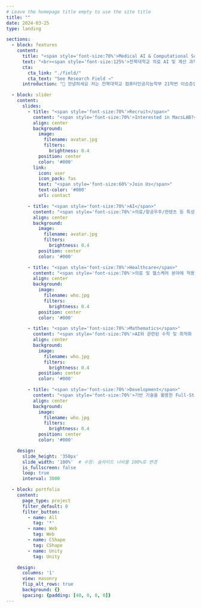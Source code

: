 ```yaml
---
# Leave the homepage title empty to use the site title
title: ""
date: 2024-03-25
type: landing

sections:
  - block: features
    content:
      title: "<span style='font-size:70%'>Medical AI & Computational Science (Macs) Lab </span>"
      text: "<br><span style='font-size:125%'>전북대학교 의료 AI 및 계산 과학 연구실 홈페이지에 오신 것을 환영합니다.</span> <br><br>"
      cta: 
        cta_link: "./field/"
        cta_text: "See Research Field →"
      introduction: "👋 안녕하세요 저는 전북대학교 컴퓨터인공지능학부 21학번 이승준입니다. 👋 본 페이지는 포트폴리오 소개를 위해 제작된 홈페이지입니다! 전북대 이승준 - 본인의 전문성과 포트폴리오를 소개하는 페이지입니다."

  - block: slider
    content:
      slides:
        - title: "<span style='font-size:70%'>Recruit</span>"
          content: "<span style='font-size:70%'>Interested in MacsLAB?</span>"
          align: center
          background:
            image:
              filename: avatar.jpg
              filters:
                brightness: 0.4
            position: center
            color: '#000'
          link:
            icon: user
            icon_pack: fas
            text: "<span style='font-size:60%'>Join Us</span>"
            text-color: '#000'
            url: contact

        - title: "<span style='font-size:70%'>AI</span>"
          content: "<span style='font-size:70%'>의료/항공우주/컨텐츠 등 특성화 분야에 적용 가능한 AI 기술 개발</span>"
          align: center
          background:
            image:
              filename: avatar.jpg
              filters:
                brightness: 0.4
            position: center
            color: '#000'

        - title: "<span style='font-size:70%'>Healthcare</span>"
          content: "<span style='font-size:70%'>의료 및 헬스케어 분야에 적용 가능한 AI 기술 개발</span>"
          align: center
          background:
            image:
              filename: who.jpg
              filters:
                brightness: 0.4
            position: center
            color: '#000'

        - title: "<span style='font-size:70%'>Mathematics</span>"
          content: "<span style='font-size:70%'>AI와 관련된 수학 및 최적화 이론 연구</span>"
          align: center
          background:
            image:
              filename: who.jpg
              filters:
                brightness: 0.4
            position: center
            color: '#000'

        - title: "<span style='font-size:70%'>Development</span>"
          content: "<span style='font-size:70%'>기반 기술을 활용한 Full-Stack 어플리케이션 개발</span>"
          align: center
          background:
            image:
              filename: who.jpg
              filters:
                brightness: 0.4
            position: center
            color: '#000'

    design:
      slide_height: '350px'
      slide_width: '100%'  # 수정: 슬라이드 너비를 100%로 변경
      is_fullscreen: false
      loop: true
      interval: 3000

  - block: portfolio
    content:
      page_type: project
      filter_default: 0
      filter_button:
        - name: All
          tag: '*'
        - name: Web
          tag: Web
        - name: CShape
          tag: CShape
        - name: Unity
          tag: Unity

    design:
      columns: '1'
      view: masonry
      flip_alt_rows: true
      background: {}
      spacing: {padding: [40, 0, 0, 0]}
---
```

